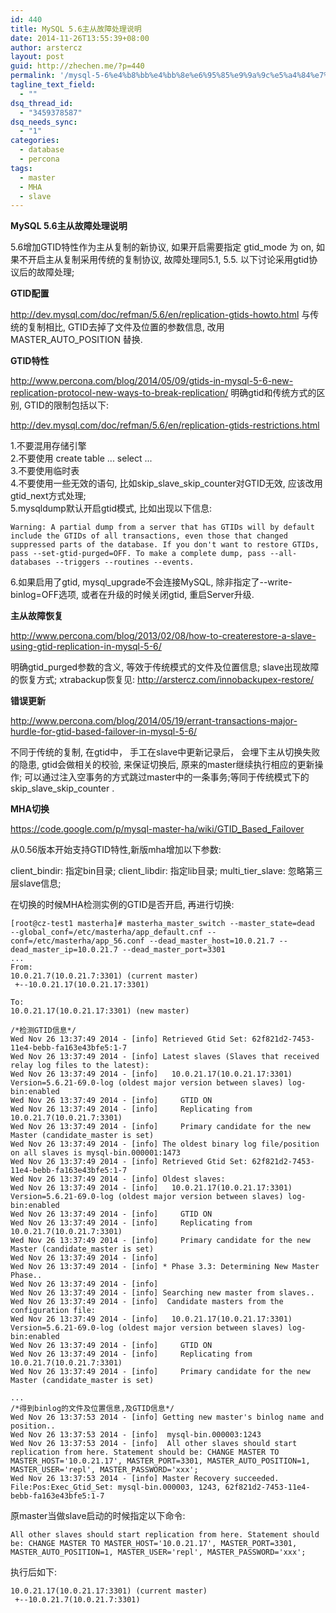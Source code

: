 ```yaml
---
id: 440
title: MySQL 5.6主从故障处理说明
date: 2014-11-26T13:55:39+08:00
author: arstercz
layout: post
guid: http://zhechen.me/?p=440
permalink: '/mysql-5-6%e4%b8%bb%e4%bb%8e%e6%95%85%e9%9a%9c%e5%a4%84%e7%90%86%e8%af%b4%e6%98%8e/'
tagline_text_field:
  - ""
dsq_thread_id:
  - "3459378587"
dsq_needs_sync:
  - "1"
categories:
  - database
  - percona
tags:
  - master
  - MHA
  - slave
---
```

<strong>MySQL 5.6主从故障处理说明</strong>

5.6增加GTID特性作为主从复制的新协议, 如果开启需要指定 gtid_mode 为 on, 如果不开启主从复制采用传统的复制协议, 故障处理同5.1, 5.5. 以下讨论采用gtid协议后的故障处理;

<strong>GTID配置</strong>

<a href="http://dev.mysql.com/doc/refman/5.6/en/replication-gtids-howto.html">http://dev.mysql.com/doc/refman/5.6/en/replication-gtids-howto.html</a>
与传统的复制相比, GTID去掉了文件及位置的参数信息, 改用 MASTER_AUTO_POSITION 替换.
<!--more-->

<strong>GTID特性</strong>

<a href="http://www.percona.com/blog/2014/05/09/gtids-in-mysql-5-6-new-replication-protocol-new-ways-to-break-replication/">http://www.percona.com/blog/2014/05/09/gtids-in-mysql-5-6-new-replication-protocol-new-ways-to-break-replication/</a>
明确gtid和传统方式的区别, GTID的限制包括以下:

<a href="http://dev.mysql.com/doc/refman/5.6/en/replication-gtids-restrictions.html">http://dev.mysql.com/doc/refman/5.6/en/replication-gtids-restrictions.html</a>  

1.不要混用存储引擎  
2.不要使用 create table ... select ...  
3.不要使用临时表  
4.不要使用一些无效的语句, 比如skip_slave_skip_counter对GTID无效, 应该改用gtid_next方式处理;  
5.mysqldump默认开启gtid模式, 比如出现以下信息:  
```
Warning: A partial dump from a server that has GTIDs will by default include the GTIDs of all transactions, even those that changed suppressed parts of the database. If you don't want to restore GTIDs, pass --set-gtid-purged=OFF. To make a complete dump, pass --all-databases --triggers --routines --events.
```
6.如果启用了gtid, mysql_upgrade不会连接MySQL, 除非指定了--write-binlog=OFF选项, 或者在升级的时候关闭gtid, 重启Server升级.  

<strong>主从故障恢复</strong>

<a href="http://www.percona.com/blog/2013/02/08/how-to-createrestore-a-slave-using-gtid-replication-in-mysql-5-6/">http://www.percona.com/blog/2013/02/08/how-to-createrestore-a-slave-using-gtid-replication-in-mysql-5-6/</a>

明确gtid_purged参数的含义, 等效于传统模式的文件及位置信息; slave出现故障的恢复方式;
xtrabackup恢复见: <a href="http://arstercz.com/innobackupex-restore/">http://arstercz.com/innobackupex-restore/</a>

<strong>错误更新</strong>

http://www.percona.com/blog/2014/05/19/errant-transactions-major-hurdle-for-gtid-based-failover-in-mysql-5-6/

不同于传统的复制, 在gtid中， 手工在slave中更新记录后， 会埋下主从切换失败的隐患, gtid会做相关的校验, 来保证切换后, 原来的master继续执行相应的更新操作; 可以通过注入空事务的方式跳过master中的一条事务;等同于传统模式下的 skip_slave_skip_counter .

<strong>MHA切换</strong>

<a href="https://code.google.com/p/mysql-master-ha/wiki/GTID_Based_Failover">https://code.google.com/p/mysql-master-ha/wiki/GTID_Based_Failover</a>

从0.56版本开始支持GTID特性,新版mha增加以下参数:

client_bindir: 指定bin目录;
client_libdir: 指定lib目录;
multi_tier_slave: 忽略第三层slave信息;

在切换的时候MHA检测实例的GTID是否开启, 再进行切换:
```
[root@cz-test1 masterha]# masterha_master_switch --master_state=dead  --global_conf=/etc/masterha/app_default.cnf --conf=/etc/masterha/app_56.conf --dead_master_host=10.0.21.7 --dead_master_ip=10.0.21.7 --dead_master_port=3301
...
From:
10.0.21.7(10.0.21.7:3301) (current master)
 +--10.0.21.17(10.0.21.17:3301)

To:
10.0.21.17(10.0.21.17:3301) (new master)

/*检测GTID信息*/
Wed Nov 26 13:37:49 2014 - [info] Retrieved Gtid Set: 62f821d2-7453-11e4-bebb-fa163e43bfe5:1-7
Wed Nov 26 13:37:49 2014 - [info] Latest slaves (Slaves that received relay log files to the latest):
Wed Nov 26 13:37:49 2014 - [info]   10.0.21.17(10.0.21.17:3301)  Version=5.6.21-69.0-log (oldest major version between slaves) log-bin:enabled
Wed Nov 26 13:37:49 2014 - [info]     GTID ON
Wed Nov 26 13:37:49 2014 - [info]     Replicating from 10.0.21.7(10.0.21.7:3301)
Wed Nov 26 13:37:49 2014 - [info]     Primary candidate for the new Master (candidate_master is set)
Wed Nov 26 13:37:49 2014 - [info] The oldest binary log file/position on all slaves is mysql-bin.000001:1473
Wed Nov 26 13:37:49 2014 - [info] Retrieved Gtid Set: 62f821d2-7453-11e4-bebb-fa163e43bfe5:1-7
Wed Nov 26 13:37:49 2014 - [info] Oldest slaves:
Wed Nov 26 13:37:49 2014 - [info]   10.0.21.17(10.0.21.17:3301)  Version=5.6.21-69.0-log (oldest major version between slaves) log-bin:enabled
Wed Nov 26 13:37:49 2014 - [info]     GTID ON
Wed Nov 26 13:37:49 2014 - [info]     Replicating from 10.0.21.7(10.0.21.7:3301)
Wed Nov 26 13:37:49 2014 - [info]     Primary candidate for the new Master (candidate_master is set)
Wed Nov 26 13:37:49 2014 - [info] 
Wed Nov 26 13:37:49 2014 - [info] * Phase 3.3: Determining New Master Phase..
Wed Nov 26 13:37:49 2014 - [info] 
Wed Nov 26 13:37:49 2014 - [info] Searching new master from slaves..
Wed Nov 26 13:37:49 2014 - [info]  Candidate masters from the configuration file:
Wed Nov 26 13:37:49 2014 - [info]   10.0.21.17(10.0.21.17:3301)  Version=5.6.21-69.0-log (oldest major version between slaves) log-bin:enabled
Wed Nov 26 13:37:49 2014 - [info]     GTID ON
Wed Nov 26 13:37:49 2014 - [info]     Replicating from 10.0.21.7(10.0.21.7:3301)
Wed Nov 26 13:37:49 2014 - [info]     Primary candidate for the new Master (candidate_master is set)

...
/*得到binlog的文件及位置信息,及GTID信息*/
Wed Nov 26 13:37:53 2014 - [info] Getting new master's binlog name and position..
Wed Nov 26 13:37:53 2014 - [info]  mysql-bin.000003:1243
Wed Nov 26 13:37:53 2014 - [info]  All other slaves should start replication from here. Statement should be: CHANGE MASTER TO MASTER_HOST='10.0.21.17', MASTER_PORT=3301, MASTER_AUTO_POSITION=1, MASTER_USER='repl', MASTER_PASSWORD='xxx';
Wed Nov 26 13:37:53 2014 - [info] Master Recovery succeeded. File:Pos:Exec_Gtid_Set: mysql-bin.000003, 1243, 62f821d2-7453-11e4-bebb-fa163e43bfe5:1-7
```

原master当做slave启动的时候指定以下命令:
```
All other slaves should start replication from here. Statement should be: CHANGE MASTER TO MASTER_HOST='10.0.21.17', MASTER_PORT=3301, MASTER_AUTO_POSITION=1, MASTER_USER='repl', MASTER_PASSWORD='xxx';
```

执行后如下:
```
10.0.21.17(10.0.21.17:3301) (current master)
 +--10.0.21.7(10.0.21.7:3301)
```
